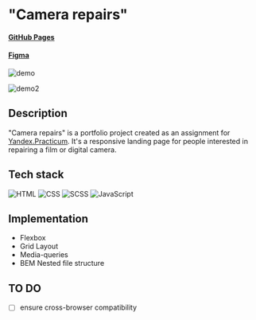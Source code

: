 # "Camera repairs"

#### [GitHub Pages](https://daryamakavchik.github.io/camera-repairs/)
#### [Figma](https://www.figma.com/file/G3UWFlQmNtNs67751YiDH2/Month-of-Landings_external-link?node-id=2%3A1815)

![demo](https://github.com/daryamakavchik/camera-repairs/assets/90967822/0d40830b-00d7-4f5f-8a0d-4e3f51f1971f) 

![demo2](https://github.com/daryamakavchik/camera-repairs/assets/90967822/0c990117-7b01-4c8d-bb35-fde0812f8234)

## Description
"Camera repairs" is a portfolio project created as an assignment for [Yandex.Practicum](https://practicum.yandex.com/web/ "Web Development Program"). It's a responsive landing page for people interested in repairing a film or digital camera.

## Tech stack

![HTML](https://img.shields.io/badge/html5-%23E34F26.svg?style=for-the-badge&logo=html5&logoColor=white)
![CSS](https://img.shields.io/badge/css3-%231572B6.svg?style=for-the-badge&logo=css3&logoColor=white)
![SCSS](https://img.shields.io/badge/Sass-CC6699?style=for-the-badge&logo=sass&logoColor=white)
![JavaScript](https://img.shields.io/badge/JavaScript-F7DF1E?style=for-the-badge&logo=javascript&logoColor=black)

## Implementation

- Flexbox
- Grid Layout
- Media-queries
- BEM Nested file structure

## TO DO
- [ ] ensure cross-browser compatibility
